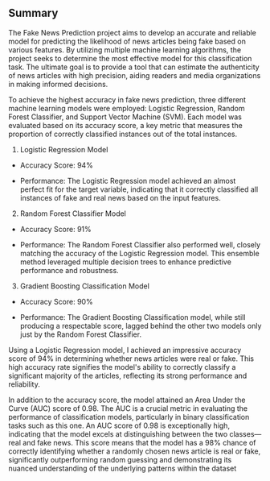 ## Summary

The Fake News Prediction project aims to develop an accurate and reliable model for predicting the likelihood of news articles being fake based on various features. By utilizing multiple machine learning algorithms, the project seeks to determine the most effective model for this classification task. The ultimate goal is to provide a tool that can estimate the authenticity of news articles with high precision, aiding readers and media organizations in making informed decisions.

To achieve the highest accuracy in fake news prediction, three different machine learning models were employed: Logistic Regression, Random Forest Classifier, and Support Vector Machine (SVM). Each model was evaluated based on its accuracy score, a key metric that measures the proportion of correctly classified instances out of the total instances.

1. Logistic Regression Model

* Accuracy Score: 94%

* Performance: The Logistic Regression model achieved an almost perfect fit for the target variable, indicating that it correctly classified all instances of fake and real news based on the input features.

2. Random Forest Classifier Model

* Accuracy Score: 91%

* Performance: The Random Forest Classifier also performed well, closely matching the accuracy of the Logistic Regression model. This ensemble method leveraged multiple decision trees to enhance predictive performance and robustness.

3. Gradient Boosting Classification Model

* Accuracy Score: 90%

* Performance: The Gradient Boosting Classification model, while still producing a respectable score, lagged behind the other two models only just by the Random Forest Classifier.

Using a Logistic Regression model, I achieved an impressive accuracy score of 94% in determining whether news articles were real or fake. This high accuracy rate signifies the model's ability to correctly classify a significant majority of the articles, reflecting its strong performance and reliability.

In addition to the accuracy score, the model attained an Area Under the Curve (AUC) score of 0.98. The AUC is a crucial metric in evaluating the performance of classification models, particularly in binary classification tasks such as this one. An AUC score of 0.98 is exceptionally high, indicating that the model excels at distinguishing between the two classes—real and fake news. This score means that the model has a 98% chance of correctly identifying whether a randomly chosen news article is real or fake, significantly outperforming random guessing and demonstrating its nuanced understanding of the underlying patterns within the dataset
